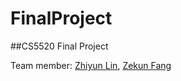 # FinalProject
##CS5520 Final Project

Team member: [Zhiyun Lin](https://github.com/Jonax77), [Zekun Fang](https://github.com/zekun-fang)
